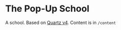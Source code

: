 # The Pop-Up School

A school. Based on [Quartz v4](https://quartz.jzhao.xyz). Content is in `/content`

